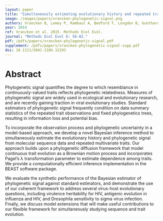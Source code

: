 ```yaml
---
layout: paper
title: "Simultaneously estimating evolutionary history and repeated traits phylogenetic signal: applications to viral and host phenotypic evolution"
image: /images/papers/vrancken-phylogenetic-signal.png
authors: Vrancken B, Lemey P, Rambaut A, Bedford T, Longdon B, Gunthard H, Suchard MA.
year: 2014
ref: Vrancken et al. 2015. Methods Ecol Evol.
journal: "Methods Ecol Evol 6: 56-82."
pdf: /pdfs/papers/vrancken-phylogenetic-signal.pdf
supplement: /pdfs/papers/vrancken-phylogenetic-signal-supp.pdf
doi: 10.1111/2041-210X.12293
---
```


# Abstract

Phylogenetic signal quantifies the degree to which resemblance in continuously-valued traits reflects phylogenetic relatedness. Measures of phylogenetic signal are widely used in ecological and evolutionary research, and are recently gaining traction in viral evolutionary studies. Standard estimators of phylogenetic signal frequently condition on data summary statistics of the repeated trait observations and fixed phylogenetics trees, resulting in information loss and potential bias.

To incorporate the observation process and phylogenetic uncertainty in a model-based approach, we develop a novel Bayesian inference method to simultaneously estimate the evolutionary history and phylogenetic signal from molecular sequence data and repeated multivariate traits. Our approach builds upon a phylogenetic diffusion framework that model continuous trait evolution as a Brownian motion process and incorporates Pagel’s &lambda; transformation parameter to estimate dependence among traits. We provide a computationally efficient inference implementation in the BEAST software package.

We evaluate the synthetic performance of the Bayesian estimator of phylogenetic signal against standard estimators, and demonstrate the use of our coherent framework to address several virus-host evolutionary questions, including virulence heritability for HIV, antigenic evolution in influenza and HIV, and Drosophila sensitivity to sigma virus infection. Finally, we discuss model extensions that will make useful contributions to our flexible framework for simultaneously studying sequence and trait evolution.
